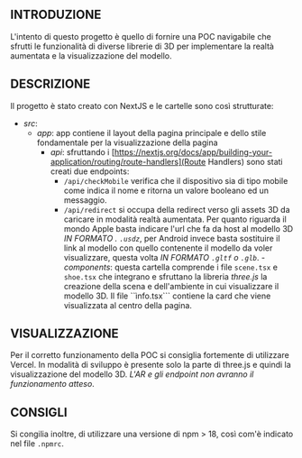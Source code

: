 ## INTRODUZIONE

L'intento di questo progetto è quello di fornire una POC navigabile che sfrutti le funzionalità di diverse librerie di 3D per implementare la realtà aumentata e la visualizzazione del modello.

## DESCRIZIONE

Il progetto è stato creato con NextJS e le cartelle sono così strutturate:

- *src*:
  - *app*: app contiene il layout della pagina principale e dello stile fondamentale per la visualizzazione della pagina
    - *api*: sfruttando i [https://nextjs.org/docs/app/building-your-application/routing/route-handlers](Route Handlers) sono stati creati due endpoints:
      - ```/api/checkMobile``` verifica che il dispositivo sia di tipo mobile come indica il nome e ritorna un valore booleano ed un messaggio.
      -  ```/api/redirect``` si occupa della redirect verso gli assets 3D da caricare in modalità realtà aumentata. Per quanto riguarda il mondo Apple basta indicare l'url che fa da host al modello 3D *IN FORMATO . ```.usdz```*, per Android invece basta sostituire il link al modello con quello contenente il modello da voler visualizzare, questa volta *IN FORMATO ```.gltf``` o ```.glb```*.
  -*components*: questa cartella comprende i file ```scene.tsx``` e ```shoe.tsx``` che integrano e sfruttano la libreria *three.js* la creazione della scena e dell'ambiente in cui visualizzare il modello 3D. Il file ``ìnfo.tsx``` contiene la card che viene visualizzata al centro della pagina.

## VISUALIZZAZIONE

Per il corretto funzionamento della POC si consiglia fortemente di utilizzare Vercel. In modalità di sviluppo è presente solo la parte di three.js e quindi la visualizzazione del modello 3D. *L'AR e gli endpoint non avranno il funzionamento atteso*.

## CONSIGLI

Si congilia inoltre, di utilizzare una versione di npm > 18, così com'è indicato nel file ```.npmrc```.
